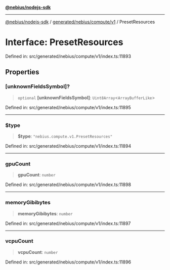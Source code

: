 [**@nebius/nodejs-sdk**](../../../../../README.md)

***

[@nebius/nodejs-sdk](../../../../../README.md) / [generated/nebius/compute/v1](../README.md) / PresetResources

# Interface: PresetResources

Defined in: src/generated/nebius/compute/v1/index.ts:11893

## Properties

### \[unknownFieldsSymbol\]?

> `optional` **\[unknownFieldsSymbol\]**: `Uint8Array`\<`ArrayBufferLike`\>

Defined in: src/generated/nebius/compute/v1/index.ts:11895

***

### $type

> **$type**: `"nebius.compute.v1.PresetResources"`

Defined in: src/generated/nebius/compute/v1/index.ts:11894

***

### gpuCount

> **gpuCount**: `number`

Defined in: src/generated/nebius/compute/v1/index.ts:11898

***

### memoryGibibytes

> **memoryGibibytes**: `number`

Defined in: src/generated/nebius/compute/v1/index.ts:11897

***

### vcpuCount

> **vcpuCount**: `number`

Defined in: src/generated/nebius/compute/v1/index.ts:11896
